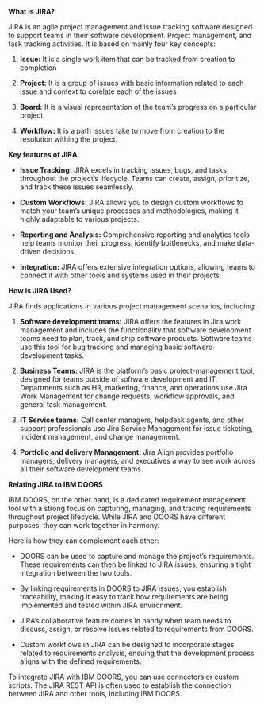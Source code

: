 **What is JIRA?**

JIRA is an agile project management and issue tracking software designed
to support teams in their software development. Project management, and
task tracking activities. It is based on mainly four key concepts:

1.  **Issue:** It is a single work item that can be tracked from
    creation to completion

2.  **Project:** It is a group of issues with basic information related
    to each issue and context to corelate each of the issues

3.  **Board:** It is a visual representation of the team’s progress on a
    particular project.

4.  **Workflow:** It is a path issues take to move from creation to the
    resolution withing the project.

**Key features of JIRA**

  - **Issue Tracking:** JIRA excels in tracking issues, bugs, and tasks
    throughout the project’s lifecycle. Teams can create, assign,
    prioritize, and track these issues seamlessly.

  - **Custom Workflows:** JIRA allows you to design custom workflows to
    match your team’s unique processes and methodologies, making it
    highly adaptable to various projects.

  - **Reporting and Analysis:** Comprehensive reporting and analytics
    tools help teams monitor their progress, identify bottlenecks, and
    make data-driven decisions.

  - **Integration:** JIRA offers extensive integration options, allowing
    teams to connect it with other tools and systems used in their
    projects.

**How is JIRA Used?**

JIRA finds applications in various project management scenarios,
including:

1.  **Software development teams:** JIRA offers the features in Jira
    work management and includes the functionality that software
    development teams need to plan, track, and ship software products.
    Software teams use this tool for bug tracking and managing basic
    software-development tasks.

2.  **Business Teams:** JIRA is the platform’s basic project-management
    tool, designed for teams outside of software development and IT.
    Departments such as HR, marketing, finance, and operations use Jira
    Work Management for change requests, workflow approvals, and general
    task management.

3.  **IT Service teams:** Call center managers, helpdesk agents, and
    other support professionals use Jira Service Management for issue
    ticketing, incident management, and change management.

4.  **Portfolio and delivery Management:** Jira Align provides portfolio
    managers, delivery managers, and executives a way to see work across
    all their software development teams.

**Relating JIRA to IBM DOORS**

IBM DOORS, on the other hand, is a dedicated requirement management tool
with a strong focus on capturing, managing, and tracing requirements
throughout project lifecycle. While JIRA and DOORS have different
purposes, they can work together in harmony.

Here is how they can complement each other:

  - DOORS can be used to capture and manage the project’s requirements.
    These requirements can then be linked to JIRA issues, ensuring a
    tight integration between the two tools.

  - By linking requirements in DOORS to JIRA issues, you establish
    traceability, making it easy to track how requirements are being
    implemented and tested within JIRA environment.

  - JIRA’s collaborative feature comes in handy when team needs to
    discuss, assign, or resolve issues related to requirements from
    DOORS.

  - Custom workflows in JIRA can be designed to incorporate stages
    related to requirements analysis, ensuing that the development
    process aligns with the defined requirements.

To integrate JIRA with IBM DOORS, you can use connectors or custom
scripts. The JIRA REST API is often used to establish the connection
between JIRA and other tools, Including IBM DOORS.
